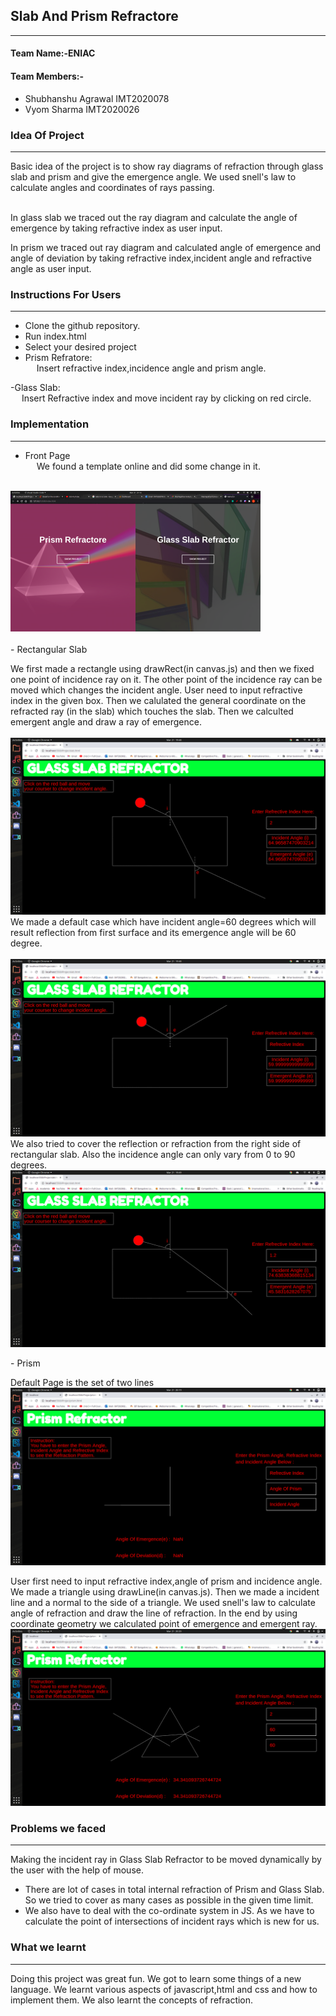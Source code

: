 
## Slab And Prism Refractore
----------------------------
#### Team Name:-ENIAC
#### Team Members:-
- Shubhanshu Agrawal IMT2020078
- Vyom Sharma IMT2020026

### Idea Of Project 
--------------------
<p>
Basic idea of the project is to show ray diagrams of refraction through glass slab and prism and give the emergence angle.
We used snell's law to calculate angles and coordinates of rays passing.
</br>
<img src="https://www.gstatic.com/education/formulas2/355397047/en/snell_s_law.svg" alt="">

In glass slab we traced out the ray diagram and calculate the angle of emergence by taking refractive index as user input.

In prism we traced out ray diagram and calculated angle of emergence and angle of deviation by taking refractive index,incident angle and refractive angle as user input.

</p>

### Instructions For Users
--------------------

- Clone the github repository.
- Run index.html
- Select your desired project
- Prism Refratore:</br> 
&emsp; Insert refractive index,incidence angle and prism angle.


-Glass Slab:</br>
&emsp; Insert Refractive index and move incident ray by clicking on red circle.

### Implementation
--------------------
- Front Page</br>
&emsp; We found a template online and did some change in it.
</br></br>
<img src="Project Image/6.png" alt="">
</br></br>
- Rectangular Slab</br>
<p>
We first made a rectangle using drawRect(in canvas.js) and then we fixed one point of incidence ray on it. The other point of the incidence ray can be moved which changes the incident angle. User need to input refractive index in the given box. Then we calulated the general coordinate on the refracted ray (in the slab) which touches the slab. Then we calculted emergent angle and draw a ray of emergence.
  </br></br>
  <img src="Project Image/1.png" alt="">
 </br>
 We made a default case which have incident angle=60 degrees which will result reflection from first surface and its emergence angle will be 60 degree.
 </br></br>
 <img src="Project Image/2.png" alt="">
 </br>
 We also tried to cover the reflection or refraction from the right side of rectangular slab.
 Also the incidence angle can only vary from 0 to 90 degrees.
 <img src="Project Image/3.png" alt="">
 </p>
 - Prism
 <p>
  Default Page is the set of two lines
  <img src="Project Image/4.png" alt="">
  
  User first need to input refractive index,angle of prism and incidence angle. We made a triangle using drawLine(in canvas.js). Then we made a incident line and a normal to the side of a triangle. We used snell's law to calculate angle of refraction and draw the line of refraction. In the end by using coordinate geometry we calculated point of emergence and emergent ray. 
  <img src="Project Image/5.png" alt="">
 
### Problems we faced
----------------------
Making the incident ray in Glass Slab Refractor to be moved dynamically by the user with the help of mouse.
- There are lot of cases in total internal refraction of Prism and Glass Slab. So we tried to cover as many cases 
  as possible in the given time limit.
- We also have to deal with the co-ordinate system in JS. As we have to calculate the point of intersections of 
   incident rays which is new for us.
   
### What we learnt
-----------------
<p>
Doing this project was great fun. We got to learn some things of a new language. We learnt various aspects of javascript,html and css and how to implement them. We also learnt the concepts of refraction.
</p>
  
  
